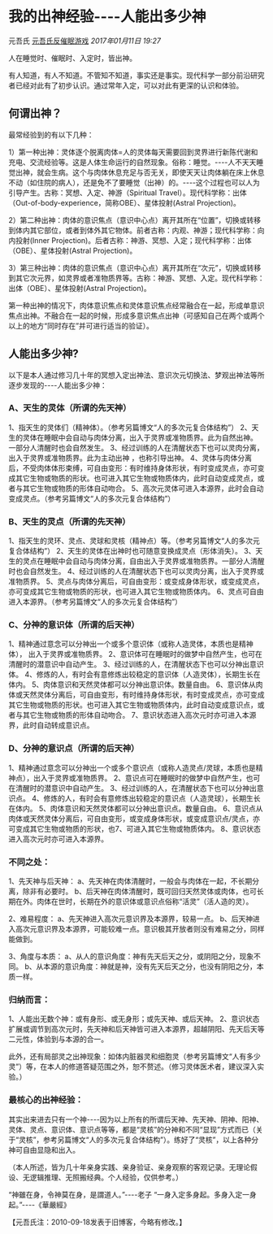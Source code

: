# 我的出神经验----人能出多少神

元吾氏 [元吾氏反催眠游戏](javascript:void(0);) *2017年01月11日 19:27*



人在睡觉时、催眠时、入定时，皆出神。

有人知道，有人不知道。不管知不知道，事实还是事实。现代科学一部分前沿研究者已经对此有了初步认识。通过常年入定，可以对此有更深的认识和体验。



## 何谓出神？



最常经验到的有以下几种：



1）第一种出神：灵体逐个脱离肉体=人的灵体每天需要回到灵界进行新陈代谢和充电、交流经验等。这是人体生命运行的自然现象。俗称：睡觉。----人不天天睡觉出神，就会生病。这个与肉体休息充足与否无关，即使天天让肉体躺在床上休息不动（如住院的病人），还是免不了要睡觉（出神）的。----这个过程也可以人为引导产生。古称：冥想、入定、神游（Spiritual Travel）。现代科学称：出体（Out-of-body-experience，简称OBE）、星体投射(Astral Projection)。



2）第二种出神：肉体的意识焦点（意识中心点）离开其所在“位置”，切换或转移到体内其它部位，或者到体外其它物体。前者古称：内观、神游；现代科学称：向内投射(Inner Projection)。后者古称：神游、冥想、入定；现代科学称：出体（OBE）、星体投射(Astral Projection)。



3）第三种出神：肉体的意识焦点（意识中心点）离开其所在“次元”，切换或转移到其它次元界，如灵界或者准物质界等。古称：神游、冥想、入定。现代科学称：出体（OBE）、星体投射(Astral Projection)。



第一种出神的情况下，肉体意识焦点和灵体意识焦点经常融合在一起，形成单意识焦点出神。不融合在一起的时候，形成多意识焦点出神（可感知自己在两个或两个以上的地方“同时存在”并可进行适当的验证）。



## 人能出多少神?



以下是本人通过修习几十年的冥想入定出神法、意识次元切换法、梦观出神法等所逐步发现的----人能出多少神：



### A、天生的灵体（所谓的先天神）

1、指天生的灵体们（精神体）。（参考另篇博文“人的多次元复合体结构”）
2、天生的灵体在睡眠中会自动与肉体分离，出入于灵界或准物质界。此为自然出神。 一部分人清醒时也会自然发生。
3、经过训练的人在清醒状态下也可以灵肉分离，出入于灵界或准物质界。此为主动出神 ，也称引导出神。
4、灵体与肉体分离后，不受肉体体形束缚，可自由变形：有时维持身体形状，有时变成灵点，亦可变成其它生物或物质的形状。也可进入其它生物或物质体内，此时自动变成灵点，或者与其它生物或物质的形体自动吻合。
5、高次元灵体可进入本源界，此时会自动变成灵点。（参考另篇博文“人的多次元复合体结构”）



### B、天生的灵点（所谓的先天神）

1、指天生的灵环、灵点、灵球和灵核（精神点）等。（参考另篇博文“人的多次元复合体结构”）
2、天生的灵体在出神时也可随意变换成灵点（形体消失）。
3、天生的灵点在睡眠中会自动与肉体分离，自由出入于灵界或准物质界。一部分人清醒时也会自然发生。
4、经过训练的人在清醒状态下也可以灵肉分离，出入于灵界或准物质界。
5、灵点与肉体分离后，可自由变形：或变成身体形状，或变成灵点，亦可变成其它生物或物质的形状，也可进入其它生物或物质体内。
6、灵点可自由进入本源界。（参考另篇博文“人的多次元复合体结构”）



### C、分神的意识体（所谓的后天神）

1、精神通过意念可以分神出一个或多个意识体（或称人造灵体，本质也是精神体）， 出入于灵界或准物质界。
2、意识体可在睡眠时的做梦中自然产生，也可在清醒时的潜意识中自动产生。
3、经过训练的人，在清醒状态下也可以分神出意识体。
4、修炼的人，有时会有意修炼出较稳定的意识体（人造灵体），长期生长在体内。
5、肉体意识和天然灵体都可以分神出意识体。数量自由。
6、意识体从肉体或天然灵体分离后，可自由变形，有时维持身体形状，有时变成灵点，亦可变成其它生物或物质的形状。也可进入其它生物或物质体内，此时自动变成意识点，或者与其它生物或物质的形体自动吻合。
7、意识状态进入高次元时亦可进入本源界，此时自动转成意识点。



### D、分神的意识点（所谓的后天神）

1、精神通过意念可以分神出一个或多个意识点（或称人造灵点/灵球，本质也是精神点），出入于灵界或准物质界。
2、意识点可在睡眠时的做梦中自然产生，也可在清醒时的潜意识中自动产生。
3、经过训练的人，在清醒状态下也可以分神出意识点。
4、修炼的人，有时会有意修炼出较稳定的意识点（人造灵球），长期生长在体内。
5、肉体意识和天然灵体都可以分神出意识点。数量自由。
6、意识点从肉体或天然灵体分离后，可自由变形，或变成身体形状，或变成意识点/灵点，亦可变成其它生物或物质的形状，也7、可进入其它生物或物质体内。
8、意识状态进入高次元时亦可进入本源界。



### 不同之处：

1、先天神与后天神：
   a、先天神在肉体清醒时，一般会与肉体在一起，不长期分离，除非有必要时。
   b、后天神在肉体清醒时，既可回归天然灵体或肉体，也可长期在外。肉体在世时，长期在外的意识体或意识点俗称“活灵”（活人造的灵）。

2、难易程度：
   a、先天神进入高次元意识界及本源界，较易一点。
   b、后天神进入高次元意识界及本源界，可能较难一点。意识极其开放者则没有难易之分，同样能做到。

3、角度与本质：
   a、从人的意识角度：神有先天后天之分，或阴阳之分，现象不同。
   b、从本源的意识角度：神就是神，没有先天后天之分，也没有阴阳之分，本质一样。



### 归纳而言：

1、人能出无数个神：或有身形、或无身形；或先天神、或后天神。
2、意识状态扩展或调节到高次元时，先天神和后天神皆可进入本源界，超越阴阳、先天后天等二元性，体验到与本源的合一。

此外，还有局部灵之出神现象：如体内脏器灵和细胞灵（参考另篇博文“人有多少灵”）等，在本人的修道答疑范围之外，恕不赘述。（修习灵体医术者，建议深入实验。）



### 最核心的出神经验：

其实出来进去只有一个神----因为以上所有的所谓后天神、先天神、阴神、阳神、灵体、灵点、意识体、意识点等等，都是“灵核”的分神和不同“显现”方式而已（关于“灵核”，参考另篇博文“人的多次元复合体结构”）。练好了“灵核”，以上各种分神可自由显隐和出入。



（本人所述，皆为几十年亲身实践、亲身验证、亲身观察的客观记录。无理论假设、无逻辑推理、无照搬经典。个人经验，仅供参考。）

“神雖在身，令神莫在身，是謂道人。”----老子
“一身入定多身起。多身入定一身起。”----《華嚴經》



【元吾氏注：2010-09-18发表于旧博客，今略有修改。】